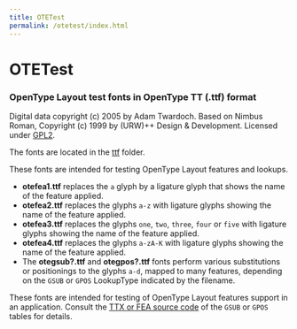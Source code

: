 ```yaml
---
title: OTETest
permalink: /otetest/index.html
---
```


# OTETest

### OpenType Layout test fonts in OpenType TT (.ttf) format

Digital data copyright (c) 2005 by Adam Twardoch. Based on Nimbus Roman, Copyright (c) 1999 by (URW)++ Design & Development. Licensed under [GPL2](./LICENSE).

The fonts are located in the [ttf](https://github.com/twardoch/test-fonts/tree/master/otetest/ttf/) folder.

These fonts are intended for testing OpenType Layout features and lookups.
* **otefea1.ttf** replaces the `a` glyph by a ligature glyph that shows the name of the feature applied.
* **otefea2.ttf** replaces the glyphs `a-z` with ligature glyphs showing the name of the feature applied.
* **otefea3.ttf** replaces the glyphs `one`, `two`, `three`, `four` or `five` with ligature glyphs showing the name of the feature applied.
* **otefea4.ttf** replaces the glyphs `a-zA-K` with ligature glyphs showing the name of the feature applied.
* The **otegsub?.ttf** and **otegpos?.ttf** fonts perform various substitutions or positionings to the glyphs `a-d`, mapped to many features, depending on the `GSUB` or `GPOS` LookupType indicated by the filename.

These fonts are intended for testing of OpenType Layout features support
in an application. Consult the [TTX or FEA source code](https://github.com/twardoch/test-fonts/tree/master/otetest/src/) of the `GSUB` or `GPOS` tables for details.
